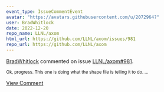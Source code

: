 ```yaml
---
event_type: IssueCommentEvent
avatar: "https://avatars.githubusercontent.com/u/2072964?"
user: BradWhitlock
date: 2022-12-20
repo_name: LLNL/axom
html_url: https://github.com/LLNL/axom/issues/981
repo_url: https://github.com/LLNL/axom
---
```


<a href='https://github.com/BradWhitlock' target='_blank'>BradWhitlock</a> commented on issue <a href='https://github.com/LLNL/axom/issues/981' target='_blank'>LLNL/axom#981</a>.

<small>Ok, progress. This one is doing what the shape file is telling it to do....</small>

<a href='https://github.com/LLNL/axom/issues/981' target='_blank'>View Comment</a>